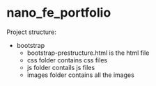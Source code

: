 # nano_fe_portfolio
Project structure:
- bootstrap
    - bootstrap-prestructure.html is the html file
    - css folder contains css files
    - js folder contails js files
    - images folder contains all the images
